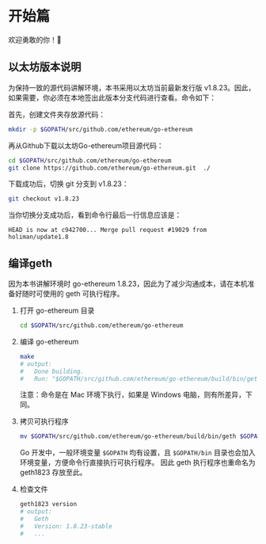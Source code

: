 
# 开始篇

欢迎勇敢的你！

## 以太坊版本说明

为保持一致的源代码讲解环境，本书采用以太坊当前最新发行版 v1.8.23。因此，如果需要，你必须在本地签出此版本分支代码进行查看。命令如下：

首先，创建文件夹存放源代码：

```bash
mkdir -p $GOPATH/src/github.com/ethereum/go-ethereum
```

再从Github下载以太坊Go-ethereum项目源代码：

```bash
cd $GOPATH/src/github.com/ethereum/go-ethereum
git clone https://github.com/ethereum/go-ethereum.git  ./
```

下载成功后，切换 git 分支到 v1.8.23：

```bash
git checkout v1.8.23
```

当你切换分支成功后，看到命令行最后一行信息应该是：

```text
HEAD is now at c942700... Merge pull request #19029 from holiman/update1.8
```

## 编译geth

因为本书讲解环境时 go-ethereum 1.8.23，因此为了减少沟通成本，请在本机准备好随时可使用的 geth 可执行程序。

1. 打开 go-ethereum 目录

    ```bash
    cd $GOPATH/src/github.com/ethereum/go-ethereum
    ```

1. 编译 go-ethereum

    ```bash
    make
    # output:
    #   Done building.
    #   Run: "$GOPATH/src/github.com/ethereum/go-ethereum/build/bin/geth" to launch geth.
    ```

    注意：命令是在 Mac 环境下执行，如果是 Windows 电脑，则有所差异，下同。

1. 拷贝可执行程序

    ```bash
    mv $GOPATH/src/github.com/ethereum/go-ethereum/build/bin/geth $GOPATH/bin/geth1823
    ```

    Go 开发中，一般环境变量 `$GOPATH` 均有设置，且 `$GOPATH/bin` 目录也会加入环境变量，方便命令行直接执行可执行程序。
因此 geth 执行程序也重命名为 geth1823 存放至此。

1. 检查文件

    ```bash
    geth1823 version
    # output:
    #   Geth
    #   Version: 1.8.23-stable
    #   ...
    ```